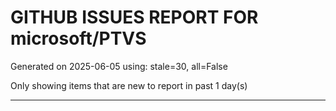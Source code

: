 
# GITHUB ISSUES REPORT FOR microsoft/PTVS


Generated on 2025-06-05 using: stale=30, all=False


Only showing items that are new to report in past 1 day(s)


---




















